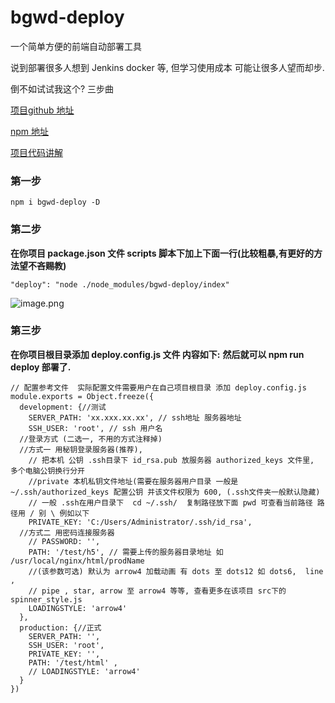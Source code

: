# bgwd-deploy
一个简单方便的前端自动部署工具 

说到部署很多人想到 Jenkins docker 等, 但学习使用成本 可能让很多人望而却步.

倒不如试试我这个? 三步曲

[项目github 地址](https://github.com/bgwd666/bgwd-deploy)

[npm 地址](https://www.npmjs.com/package/bgwd-deploy)

[项目代码讲解](https://segmentfault.com/a/1190000020994461)


### 第一步 
`npm i bgwd-deploy -D`

### 第二步 
**在你项目 package.json 文件 scripts 脚本下加上下面一行(比较粗暴,有更好的方法望不吝赐教)** 

`"deploy": "node ./node_modules/bgwd-deploy/index"`

![image.png](https://pr-pictures.oss-cn-shenzhen.aliyuncs.com/static/bgwd-deploy.png?OSSAccessKeyId=LTAI8DmoaMe6blcx&Expires=360001591249166&Signature=MpnbcAxb0DpYlZROthw49AltbaQ%3D)

### 第三步 
**在你项目根目录添加 deploy.config.js 文件 内容如下:**
**然后就可以 npm run deploy 部署了.**

```
// 配置参考文件  实际配置文件需要用户在自己项目根目录 添加 deploy.config.js
module.exports = Object.freeze({
  development: {//测试
    SERVER_PATH: 'xx.xxx.xx.xx', // ssh地址 服务器地址
    SSH_USER: 'root', // ssh 用户名
  //登录方式 (二选一, 不用的方式注释掉)
  //方式一 用秘钥登录服务器(推荐), 
    // 把本机 公钥 .ssh目录下 id_rsa.pub 放服务器 authorized_keys 文件里, 多个电脑公钥换行分开
    //private 本机私钥文件地址(需要在服务器用户目录 一般是 ~/.ssh/authorized_keys 配置公钥 并该文件权限为 600, (.ssh文件夹一般默认隐藏)
    // 一般 .ssh在用户目录下  cd ~/.ssh/  复制路径放下面 pwd 可查看当前路径 路径用 / 别 \ 例如以下
    PRIVATE_KEY: 'C:/Users/Administrator/.ssh/id_rsa', 
  //方式二 用密码连接服务器
    // PASSWORD: '',
    PATH: '/test/h5', // 需要上传的服务器目录地址 如 /usr/local/nginx/html/prodName
    //(该参数可选) 默认为 arrow4 加载动画 有 dots 至 dots12 如 dots6,  line ,
    // pipe , star, arrow 至 arrow4 等等, 查看更多在该项目 src下的 spinner_style.js
    LOADINGSTYLE: 'arrow4'
  },
  production: {//正式
    SERVER_PATH: '', 
    SSH_USER: 'root',
    PRIVATE_KEY: '', 
    PATH: '/test/html' ,
    // LOADINGSTYLE: 'arrow4' 
  }
})
```
